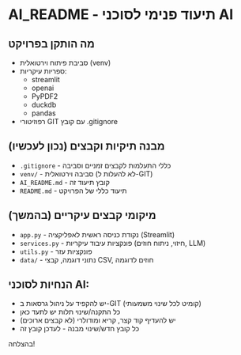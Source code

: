 # AI_README - תיעוד פנימי לסוכני AI

## מה הותקן בפרויקט
- סביבת פיתוח וירטואלית (venv)
- ספריות עיקריות:
  - streamlit
  - openai
  - PyPDF2
  - duckdb
  - pandas
- רפוזיטורי GIT עם קובץ .gitignore

## מבנה תיקיות וקבצים (נכון לעכשיו)
- `.gitignore` - כללי התעלמות לקבצים זמניים וסביבה
- `venv/` - סביבה וירטואלית (לא להעלות ל-GIT)
- `AI_README.md` - קובץ תיעוד זה
- `README.md` - תיעוד כללי של הפרויקט

## מיקומי קבצים עיקריים (בהמשך)
- `app.py` - נקודת כניסה ראשית לאפליקציה (Streamlit)
- `services.py` - פונקציות עיבוד עיקריות (חיזוי, ניתוח חוזים, LLM)
- `utils.py` - פונקציות עזר
- `data/` - נתוני דוגמה, קבצי CSV, חוזים לדוגמה

## הנחיות לסוכני AI:
- יש להקפיד על ניהול גרסאות ב-GIT (קומיט לכל שינוי משמעותי)
- כל התקנה/שינוי תלות יש לתעד כאן
- יש להעדיף קוד קצר, קריא ומודולרי (לא קבצים ארוכים)
- כל קובץ חדש/שינוי מבנה - לעדכן קובץ זה

בהצלחה! 
